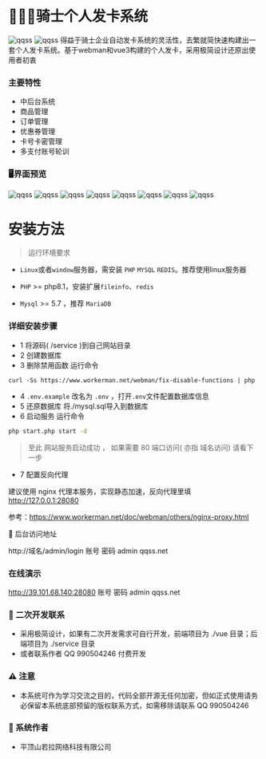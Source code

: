 
# 🚀🚀🚀骑士个人发卡系统
<img src="./imgs/1.jpg" alt="qqss" >
<img src="./imgs/4.jpg" alt="qqss" >
得益于骑士企业自动发卡系统的灵活性，去繁就简快速构建出一套个人发卡系统。基于webman和vue3构建的个人发卡，采用极简设计还原出使用者初衷

### 主要特性

+ 中后台系统
+ 商品管理
+ 订单管理
+ 优惠券管理
+ 卡号卡密管理
+ 多支付账号轮训

### 🖥️界面预览

<img src="./imgs/2.jpg" alt="qqss" >
<img src="./imgs/3.jpg" alt="qqss" >

<img src="./imgs/5.jpg" alt="qqss" >
<img src="./imgs/6.jpg" alt="qqss" >
<img src="./imgs/7.jpg" alt="qqss" >
<img src="./imgs/8.jpg" alt="qqss" >
<img src="./imgs/9.jpg" alt="qqss" >
<img src="./imgs/10.jpg" alt="qqss" >

# 安装方法

> 运行环境要求
* `Linux`或者`window`服务器，需安装 `PHP`  `MYSQL`  `REDIS`。推荐使用linux服务器 

* `PHP`  >= php8.1，安装扩展`fileinfo`、`redis`

* `Mysql` >= 5.7 ，推荐 `MariaDB`

### 详细安装步骤

+ 1 将源码( /service )到自己网站目录
+ 2 创建数据库
+ 3 删除禁用函数 运行命令
```
curl -Ss https://www.workerman.net/webman/fix-disable-functions | php
```
+ 4
    `.env.example` 改名为 `.env` ，打开`.env`文件配置数据库信息
+ 5 还原数据库
   将./mysql.sql导入到数据库
+ 6 启动服务 运行命令 
```bash
php start.php start -d
```
> 至此 网站服务启动成功 ， 如果需要 80 端口访问( 亦指 域名访问) 请看下一步
 
+ 7  配置反向代理

建议使用 nginx 代理本服务，实现静态加速，反向代理里填  http://127.0.0.1:28080

参考：https://www.workerman.net/doc/webman/others/nginx-proxy.html


 👀 后台访问地址

http://域名/admin/login  账号 密码 admin  qqss.net

### 在线演示

http://39.101.68.140:28080   账号 密码 admin  qqss.net


### 🧐 二次开发联系
+ 采用极简设计，如果有二次开发需求可自行开发，前端项目为 ./vue 目录；后端项目为 ./service 目录 
+ 或者联系作者  QQ 990504246 付费开发
### ⚠️ 注意
+ 本系统可作为学习交流之目的，代码全部开源无任何加密，但如正式使用请务必保留本系统底部预留的版权联系方式，如需移除请联系 QQ 990504246
### 🐹 系统作者
+ 平顶山若拉网络科技有限公司